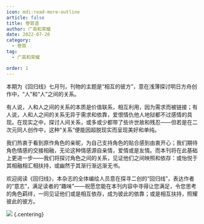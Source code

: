 ```yaml
---
icon: mdi:read-more-outline
article: false
title: 卷首语
author: 广英和荣耀
date: 2022-07-20
category:
  - 卷首
tag:
  - 广英和荣耀

order: 1
---
```


本期为《回归线》七月刊，刊物的主题是“相互的彼方”，意在浅薄探讨明日方舟创作中，“人”和“人”之间的关系。

有人说，人和人之间的关系的本质是价值联系，相互利用，因为需求而被链接；有人说，人和人之间的关系无异于需求和依靠，爱恨情仇他人地狱都不过感情的具现。在现实之中，探讨人间关系，或多或少都带了些许世故和残忍——但若是在二次元同人创作中，这种“关系”便能因超脱现实而呈现美好和单纯。

我们热衷于看到原作角色的亲昵，为自己支持角色的贴合感到由衷开心；我们期待角色情感的交接相融，无论这种情感源自亲情，爱情或是友情。而本刊将在此基础上更进一步——我们将探讨角色之间的关系，见证他们之间映照和依存：或怡悦于其相融相汇相扶持，或幽然于其渐行渐远渐无书。

欢迎阅读《回归线》，本杂志的全体编绘人员意在探寻二创的“回归线”，表达作者的“意志”，满足读者的“趣味”——祝愿您能在本刊内容中寻得让您满足，令您思考的角色羁绊，一同见证他们或是相互依存，成为彼此的依靠；或是相互扶持，照耀彼此的彼方。<eod />

![](./res/bridge-g5d27fb5a8_1920.webp) {.centering}